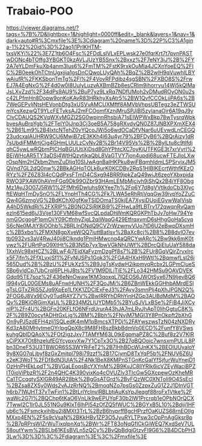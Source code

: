# Trabaio-POO

https://viewer.diagrams.net/?tags=%7B%7D&lightbox=1&highlight=0000ff&edit=_blank&layers=1&nav=1&dark=auto#R%3Cmxfile%3E%3Cdiagram%20name%3D%22P%C3%A1gina-1%22%20id%3D%22ao1j1PrlKHTM-txsVKYi%22%3E7Z1tb6O4Fsc%2FDdLslVLxEPLwsk27e0fqrKrt7t7pvnPASTwDONc4bTOffg3YBGKT0kzAVLJUzYB5Snx%2Bxxz%2F7eNY3iJ%2B%2FY2A7eYLDmFkuXb4anm3lus6%2FmTM%2FstK9rxkOuMla4JCXnYoeEQ%2FIC%2B0eekOhTCtnUgxjija1gsDnCQwoLUyQAh%2BqZ%2B2wlH9qVuwhlLBYwAiufR%2FKKSbonTmTg%2Fl%2F4VovRFPdibz4sgSBN%2FXBO8S%2FrwEJ7A4EgNxG%2F4d0w0I8UulyLuzvAXBmBZb8esCRlm9ihorrvu14Wj5kQlMaJsLXvZzd%2F34dPs9AU9%2BuP7yz9LxRq7NDfUMoh2vDMudROyON0u2sc42LPfmHn8Dopw9onKoKAvR83HRkhyXsAtr5%2BW1QvfCCOkLiiPA6s%2B7WeGEPvIjNtsHEVonbDtg3xUSVvAMCUXMftf8AMVbVhpsUBTegz3eZTWSUmYcsXezwQT9YLcFETvksAJ2mFCOomfXznjMruSPJjBl5zyIanaOir6A19qJ9yClvCDAUQS2KVqWXyMGZI2SG0wpjnnRhsbiA71sEIWPWxBkp78wTysrqWpkbvesAuBrpYgb%2FTeIY0jJnp3Cj3oeB5A758gRXvdyQN0Z87JNBXPXmXEX4%2B61Lm9%2B4IxtcNTehZ0vYQcoJWi5o6wdOCaDfVNar6uUEvwdLnCEGQ23udcxalAUHRW9CU6MwjB7zE3KKh4l63u4yr79%2BFDyB6%2BQrAizy1dR7sUbdiFMMrtjCig4GHmLUULzCvNv2B%2Br14V95Vs%2B%2ByILtu8c9tlfdjqhC5ywLwRQbmPICHqBGUUtiXjDsd8GhYPhtcXC7oyKiUTFKGE3t7xrVvrI%2BEjWHcAR5TY3aDSj4WtHQzytikaQbL8VaGTVY7jon4updi68ucwFTEJIoLXwrOspNm2HZkbm2hmZuDIjq10SIJwAgnBaIHKPku8wjFBqmhIdmLSPSrvjxJM5QVnd7GL2dQ0nw%2BBkAGHqTOLk6urK0KCDBv2RqS1HIBIKEcrtWthfKEzORYz%2FZ6Z83I4cCQdPxsFTmD4CSxg94BRR9jpkZaQ49wiJt6zeoYXbxpidaRWO3PXAW0hAVmFGq9Dk99OZbr93HAmLEMbMjcivh9iShQx2B4iYF8ObgMz1AyJ3O07J5RW1%2FfMh6Dwluhs9XYee7h%2Fp6Y7d8gVVtlkdoCb3XIycftEWqHTmDySnO%2FLYnpHTh4CG%2Fk7LWA5eRhRtjVqqGw39ivpYoZZuCQw4G6zmgVG%2BdKChX0gfKwTSIDOmaTS0kjEA7XysiDUoiEGywWaIVisbA4hD5WkdRi%2FXRIP%2B0NOZSjRIKBi9%2FHwLa9fLBTrv172qwqnRvQamezln615ed6jJ3Vije130FVM68wfSvcQLpdaDhWmKQRGKPhTbJv7oHw794YenmGOcgogP1pmOijY09CtfnhyZjgL2qjWqqG429EtfrqxvmD6sHhgGoHa5cvqS6cNe0MJtY8jOOhb%2BRLInDNdQ9CVZrWzwmvVUo7tD6U2eBwpDXsmHc%2B5xbq%2FMXN8gpXveWQQ7iuttBatIsv%2BaXc8cj%2B8%2B8dvlO7evtb0932vs3aV4RwJ40ji8Clkndg1PmlHMwcnq4aQRCYwARc%2Bw9kk6mK0tywz%2FURrtPqO9XtHt%2B3N5b7yx1bwVGkNhUWf%2BDrcQiEluUaY588da1XxhVc98xHCZ%2BLwF4i7EjdXaFvzmDzgPf8s7%2B%2FUr8GqVQirZrvxIrcx5F7ifn%2FfXLvxjSf1%2FvNUSPs1Gok3%2FGA4HXxH9Wtl%2BqmwfLsl26i565Dud%2B%2BzU%2FUkXzS%2B9JgTsKydwH2ikpmyqRcbx2LGPmClueS5Bp6vldCp7UbCrqI6PLHjJ8ts%2FV1M9DlLjTiE%2FLo342HMSu9OAVDVEKGdq95TE7soz%2F436eNnOwaw1KM3qoxqL7lQEOS6JWOtSyx67N9ljevBQ6I994yGL00GEMs8uAFnwHUNH%2F3QoJMi%2B6ZBnWEkkGGHhbAMrdESlgTsLGTxZRjS5ZJq9XpEp1LfXK1ZDClExFeJ3%2FAyy3smnPIj4pXhJPGN2Q%2FOG6J8Vx9EOy0TudRAYZ7V%2BwIRRYhDRhYinHZGp3AUBdMdM%2BAOQv%2BKiORGjmXaUL%2B234M2LIUYDMb5%2BYuSJVLxBSe%2FiB4JjXCynlP%2Fr4U%2BGFn20KFLfO6NFrdUrurA43hJA7mLRvJhApT0lihGgtuC8K%2F%2B9Z0ocyfADHtGxLjg%2BM%2Bbh%2FNvjM7MGI3Y8PnOkpft2bXhGOn9yPJ5zdEFH4zlj1SQLedK4mM1pBmcsXTPDj%2FAYwszwsTzN04zNXDRyKd3zA80MHytmeOYrIpgQpX8c9M8FH8szBkbBdmVo0ECD%2FunfY8VSwskuhgQbIDQAoX%2FOt2igzJxv7TAMYM63L0tkEgpmaPZ8C%2Buf8z2V7KlRsCiPXX7Ot8hzelufEGYcypxvXw7Y1CpTx3O%2B27qBQOoic7wnsxmPULjL8Pbn3DneF53U3TBWOR6SS3WYRiFeT2%2B7lHhBDcWlJnKX%2BEOlUUyaloY9y8XG07qLjbyf8zGxZmjtpl798i79zzf%2B17CiymD8TxYqP5b%2FNUV6Z6Ux2eK3WoT%2FDf8dN3UlA%2F4Nk1BeX8KMPnSTGnKcGaIYfSjfurWuYnejD1OzHnPHEkLpdT%2BVGaLEoqsBcYXYnM%2B9KvJC8llYRlk6icVZEyWaciBPZIT0ioViPbzR%2F2n4QHC4K390yixKo4cOVUZIv3TIcGw5GXcpewOzKheMRCa1TCcqqtySXlGR49AR28bk%2BgGsATGrd%2BvFQzWC0XNToli9O4SsEcl%2BZsa8ZXSy0Wds2vAJzRrNQ%2BmoqNZo7psGs0ZzpxZuG1Z2J1DInVGTh6rb71WJHT37vTwFin1%2BtLrlYcInvlRBLbtjAuKsYpJleqgf88roFx1Vtke%2FwaWc2G7I%2BQChp6tKaO6VnLlk9wEPUYqF30b2lW1Prcrqb1eOPbNOrQCX7Twwl2C1lr0JL551NGu9KlxT6lhPI54zOfZQ5fWUC%2BGYxB5L10%2Bdiji1HFub6c%2Fsmckxihlbu2j8MXt3TrL%2BzB6hvprffBgcHPrzfOaKUZS68rnEOIIgMXxo4EN%2F5s9cVsaN%2BKkHBv1ZP3O5JyuRYLTPsw3cOpPnAgGksr8p%2B7pRPrsWIZrWuTixqlpnXq%2BWr%2FT83oNqGflCkGiWEQ7KxdSeV7UL58outYwm%2BSLb61KEsBVLn5zQCy%2BvQbBdgjGtzvFl9G6%2B4DCbPH33Lw%3D%3D%3C%2Fdiagram%3E%3C%2Fmxfile%3E
